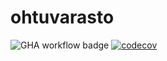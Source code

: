 # ohtuvarasto

![GHA workflow badge](https://github.com/mjouppil/ohtuvarasto/workflows/CI/badge.svg) [![codecov](https://codecov.io/gh/mjouppil/ohtuvarasto/graph/badge.svg?token=Y8SBNJP9DY)](https://codecov.io/gh/mjouppil/ohtuvarasto)
